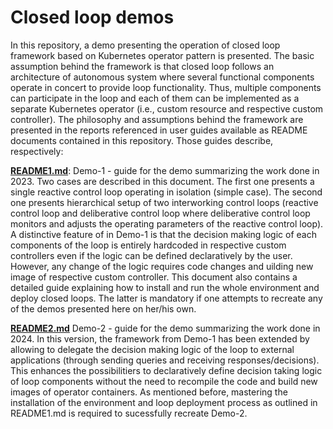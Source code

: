 # Closed loop demos
In this repository, a demo presenting the operation of closed loop framework based on Kubernetes operator pattern is presented. The basic assumption behind the framework is that closed loop follows an architecture of autonomous system where several functional components operate in concert to provide loop functionality. Thus, multiple components can participate in the loop and each of them can be implemented as a separate Kubernetes operator (i.e., custom resource and respective custom controller). The philosophy and assumptions behind the framework are presented in the reports referenced in user guides available as README documents contained in this repository. Those guides describe, respectively:

**[README1.md](./README1.md?ref_type=heads)**: Demo-1 - guide for the demo summarizing the work done in 2023. Two cases are described in this document. The first one presents a single reactive control loop operating in isolation (simple case). The second one presents hierarchical setup of two interworking control loops (reactive control loop and deliberative control loop where deliberative control loop monitors and adjusts the operating parameters of the reactive control loop). A distinctive feature of in Demo-1 is that the decision making logic of each components of the loop is entirely hardcoded in respective custom controllers even if the logic can be defined declaratively by the user. However, any change of the logic requires code changes and uilding new image of respective custom controller. This document also contains a detailed guide explaining how to install and run the whole environment and deploy closed loops. The latter is mandatory if one attempts to recreate any of the demos presented here on her/his own.

**[README2.md](./README2.md?ref_type=heads)** Demo-2 - guide for the demo summarizing the work done in 2024. In this version, the framework from Demo-1 has been extended by allowing to delegate the decision making logic of the loop to external applications (through sending queries and receiving responses/decisions). This enhances the possibilitiers to declaratively define decision taking logic of loop components without the need to recompile the code and build new images of operator containers. As mentioned before, mastering the installation of the environment and loop deployment process as outlined in README1.md is required to sucessfully recreate Demo-2.
